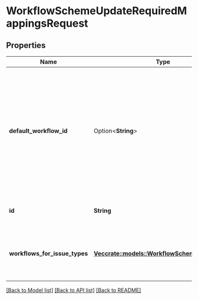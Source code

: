 # WorkflowSchemeUpdateRequiredMappingsRequest

## Properties

Name | Type | Description | Notes
------------ | ------------- | ------------- | -------------
**default_workflow_id** | Option<**String**> | The ID of the new default workflow for this workflow scheme. Only used in global-scoped workflow schemes. If it isn't specified, is set to *Jira Workflow (jira)*. | [optional]
**id** | **String** | The ID of the workflow scheme. | 
**workflows_for_issue_types** | [**Vec<crate::models::WorkflowSchemeAssociation>**](WorkflowSchemeAssociation.md) | The new workflow to issue type mappings for this workflow scheme. | 

[[Back to Model list]](../README.md#documentation-for-models) [[Back to API list]](../README.md#documentation-for-api-endpoints) [[Back to README]](../README.md)


